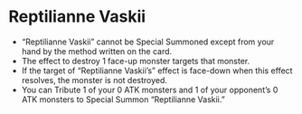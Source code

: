 # Reptilianne Vaskii

*   “Reptilianne Vaskii” cannot be Special Summoned except from your hand by the method written on the card.
*   The effect to destroy 1 face-up monster targets that monster.
*   If the target of “Reptilianne Vaskii’s” effect is face-down when this effect resolves, the monster is not destroyed.
*   You can Tribute 1 of your 0 ATK monsters and 1 of your opponent’s 0 ATK monsters to Special Summon “Reptilianne Vaskii.”
